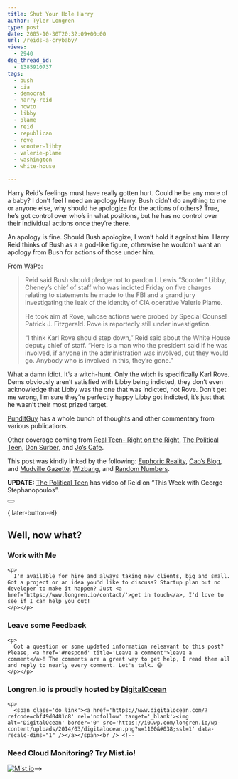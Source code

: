 ```yaml
---
title: Shut Your Hole Harry
author: Tyler Longren
type: post
date: 2005-10-30T20:32:09+00:00
url: /reids-a-crybaby/
views:
  - 2940
dsq_thread_id:
  - 1385910737
tags:
  - bush
  - cia
  - democrat
  - harry-reid
  - howto
  - libby
  - plame
  - reid
  - republican
  - rove
  - scooter-libby
  - valerie-plame
  - washington
  - white-house

---
```

Harry Reid&#8217;s feelings must have really gotten hurt. Could he be any more of a baby? I don&#8217;t feel I need an apology Harry. Bush didn&#8217;t do anything to me or anyone else, why should he apologize for the actions of others? True, he&#8217;s got control over who&#8217;s in what positions, but he has no control over their individual actions once they&#8217;re there.

An apology is fine. Should Bush apologize, I won&#8217;t hold it against him. Harry Reid thinks of Bush as a a god-like figure, otherwise he wouldn&#8217;t want an apology from Bush for actions of those under him.

From [WaPo][1]:

> Reid said Bush should pledge not to pardon I. Lewis &#8220;Scooter&#8221; Libby, Cheney&#8217;s chief of staff who was indicted Friday on five charges relating to statements he made to the FBI and a grand jury investigating the leak of the identity of CIA operative Valerie Plame.
> 
> He took aim at Rove, whose actions were probed by Special Counsel Patrick J. Fitzgerald. Rove is reportedly still under investigation.
> 
> &#8220;I think Karl Rove should step down,&#8221; Reid said about the White House deputy chief of staff. &#8220;Here is a man who the president said if he was involved, if anyone in the administration was involved, out they would go. Anybody who is involved in this, they&#8217;re gone.&#8221;

What a damn idiot. It&#8217;s a witch-hunt. Only the witch is specifically Karl Rove. Dems obviously aren&#8217;t satisfied with Libby being indicted, they don&#8217;t even acknowledge that Libby was the one that was indicted, not Rove. Don&#8217;t get me wrong, I&#8217;m sure they&#8217;re perfectly happy Libby got indicted, it&#8217;s just that he wasn&#8217;t their most prized target.

[PunditGuy][2] has a whole bunch of thoughts and other commentary from various publications.

Other coverage coming from [Real Teen- Right on the Right][3], [The Political Teen][4], [Don Surber][5], and [Jo&#8217;s Cafe][6].

This post was kindly linked by the following: [Euphoric Reality][7], [Cao&#8217;s Blog][8], and [Mudville Gazette][9], [Wizbang][10], and [Random Numbers][11].

**UPDATE:** [The Political Teen][12] has video of Reid on &#8220;This Week with George Stephanopoulos&#8221;. 

<div class="wpulike wpulike-default " >
  <div class="wp_ulike_general_class wp_ulike_is_not_liked">
    <button type="button"
					aria-label="Like Button"
					data-ulike-id="2065"
					data-ulike-nonce="4a2327c02f"
					data-ulike-type="likeThis"
					data-ulike-template="wpulike-default"
					data-ulike-display-likers="0"
					data-ulike-disable-pophover="0"
					class="wp_ulike_btn wp_ulike_put_image wp_likethis_2065"></button><span class="count-box"></span>
  </div>
</div>

[][13]{.later-button-el}

<div class='what-next'>
  <h2>
    Well, now what?
  </h2>
  
  <div class='hire'>
    <h3>
      Work with Me
    </h3>
    
    <p>
      I'm available for hire and always taking new clients, big and small. Got a project or an idea you'd like to discuss? Startup plan but no developer to make it happen? Just <a href='https://www.longren.io/contact/'>get in touch</a>, I'd love to see if I can help you out!
    </p></p>
  </div>
  
  <div class='hire'>
    <h3>
      Leave some Feedback
    </h3>
    
    <p>
      Got a question or some updated information releavant to this post? Please, <a href='#respond' title='Leave a comment'>leave a comment</a>! The comments are a great way to get help, I read them all and reply to nearly every comment. Let's talk. 😀
    </p></p>
  </div>
  
  <div class='now-what-bottom-ad'>
    <h3>
      Longren.io is proudly hosted by <a href='https://www.digitalocean.com/?refcode=cbf49d0481c8'>DigitalOcean</a>
    </h3>
    
    <p>
      <span class='do_link'><a href='https://www.digitalocean.com/?refcode=cbf49d0481c8' rel='nofollow' target='_blank'><img alt='DigitalOcean' border='0' src='https://i0.wp.com/longren.io/wp-content/uploads/2014/03/digitalocean.png?w=1100&#038;ssl=1' data-recalc-dims="1" /></a></span><br /> <!--

<h3>Need Cloud Monitoring? Try Mist.io!</h3>

<span class='do_link'><a href='http://mist.io/?ref=tyler' rel='nofollow' target='_blank'><img alt='Mist.io' border='0' src='https://i0.wp.com/longren.io/wp-content/uploads/2014/04/mistio.jpg?w=1100&#038;ssl=1' data-recalc-dims="1"></a></span>--></div> </div>

 [1]: http://www.washingtonpost.com/wp-dyn/content/article/2005/10/30/AR2005103000348.html
 [2]: http://www.punditguy.com/2005/10/the_wide_view.html
 [3]: http://www.rightontheright.com/real/index.php/?p=389
 [4]: http://thepoliticalteen.net/2005/10/30/reidbushapology/
 [5]: http://donsurber.blogspot.com/2005/10/they-wanted-hog-but-got-scooter.html
 [6]: http://joscafe.com/2005/10/29/lefties-get-half-a-win-the-country-still-loses/
 [7]: http://euphoria.jarkolicious.com/journal/2005/10/29/1200/
 [8]: http://caosblog.com/2399
 [9]: http://www.mudvillegazette.com/archives/003743.html
 [10]: http://wizbangblog.com/archives/007454.php
 [11]: http://randomnumbers.us/?p=511
 [12]: http://thepoliticalteen.net/2005/10/30/harryreid/
 [13]: #